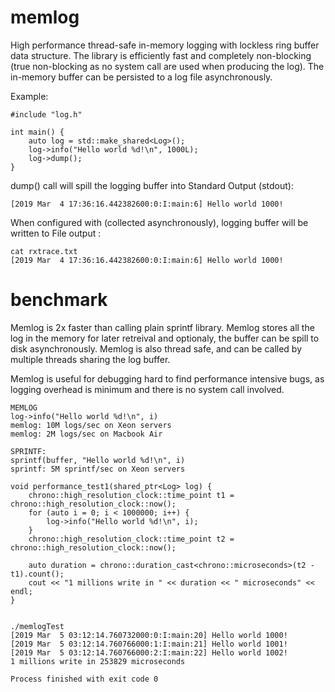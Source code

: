 # memlog
High performance thread-safe in-memory logging with lockless ring buffer data structure.
The library is efficiently fast and completely non-blocking (true non-blocking as no system call are used when producing the log). The in-memory buffer can be persisted to a log file asynchronously.

Example:
```
#include "log.h"

int main() {
    auto log = std::make_shared<Log>();
    log->info("Hello world %d!\n", 1000L);
    log->dump();
}
```

dump() call will spill the logging buffer into Standard Output (stdout):
```
[2019 Mar  4 17:36:16.442382600:0:I:main:6] Hello world 1000!
```

When configured with (collected asynchronously), logging buffer will be written to File output :
```
cat rxtrace.txt
[2019 Mar  4 17:36:16.442382600:0:I:main:6] Hello world 1000!
```

# benchmark

Memlog is 2x faster than calling plain sprintf library. Memlog stores all the log in the memory for later retreival and optionaly, the buffer can be spill to disk asynchronously. Memlog is also thread safe, and can be called by multiple threads sharing the log buffer.

Memlog is useful for debugging hard to find performance intensive bugs, as logging overhead is minimum and there is no system call involved.

```
MEMLOG
log->info("Hello world %d!\n", i)
memlog: 10M logs/sec on Xeon servers
memlog: 2M logs/sec on Macbook Air

SPRINTF:
sprintf(buffer, "Hello world %d!\n", i)
sprintf: 5M sprintf/sec on Xeon servers
```

```
void performance_test1(shared_ptr<Log> log) {
    chrono::high_resolution_clock::time_point t1 = chrono::high_resolution_clock::now();
    for (auto i = 0; i < 1000000; i++) {
        log->info("Hello world %d!\n", i);
    }
    chrono::high_resolution_clock::time_point t2 = chrono::high_resolution_clock::now();

    auto duration = chrono::duration_cast<chrono::microseconds>(t2 - t1).count();
    cout << "1 millions write in " << duration << " microseconds" << endl;
}


./memlogTest
[2019 Mar  5 03:12:14.760732000:0:I:main:20] Hello world 1000!
[2019 Mar  5 03:12:14.760766000:1:I:main:21] Hello world 1001!
[2019 Mar  5 03:12:14.760766000:2:I:main:22] Hello world 1002!
1 millions write in 253829 microseconds

Process finished with exit code 0
```
